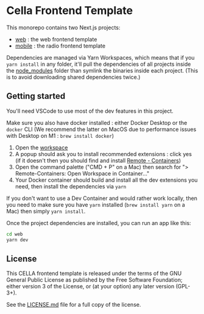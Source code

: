 # Cella Frontend Template

This monorepo contains two Next.js projects:

- [web](./web/) : the web frontend template
- [mobile](./mobile/) : the radio frontend template

Dependencies are managed via Yarn Workspaces, which means that if you `yarn install` in any folder, it'll pull the dependencies of all projects inside the [node_modules](./node_modules/) folder than symlink the binaries inside each project.
(This is to avoid downloading shared dependencies twice.)

## Getting started

You'll need VSCode to use most of the dev features in this project.

Make sure you also have docker installed : either Docker Desktop or the `docker` CLI
(We recommend the latter on MacOS due to performance issues with Desktop on M1 : `brew install docker`)

1. Open the [workspace](./cella-frontend.code-workspace)
2. A popup should ask you to install recommended extensions : click yes (if it doesn't then you should find and install [Remote - Containers](https://marketplace.visualstudio.com/items?itemName=ms-vscode-remote.remote-containers))
3. Open the command palette ("CMD + P" on a Mac) then search for "> Remote-Containers: Open Workspace in Container..."
4. Your Docker container should build and install all the dev extensions you need, then install the dependencies via `yarn`

If you don't want to use a Dev Container and would rather work locally, then you need to make sure you have `yarn` installed (`brew install yarn` on a Mac) then simply `yarn install`.

Once the project dependencies are installed, you can run an app like this:

```bash
cd web
yarn dev
```

## License
This CELLA frontend template is released under the terms of the GNU General Public License as published by the Free Software Foundation; either version 3 of the License, or (at your option) any later version (GPL-3+).

See the [LICENSE.md](LICENSE.md) file for a full copy of the license.
